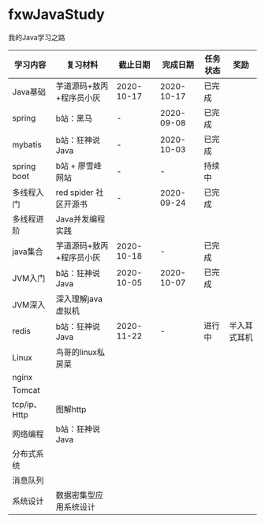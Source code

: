 # fxwJavaStudy
我的Java学习之路
     
|学习内容|复习材料|截止日期|完成日期|任务状态|奖励
------|------|------|------|------|------|
Java基础|芋道源码+敖丙+程序员小灰|2020-10-17|2020-10-17|已完成	 
spring|b站：黑马|-|2020-09-08|	已完成	 
mybatis|b站：狂神说Java|-|2020-10-03|已完成	 
spring boot|b站 + 廖雪峰网站|-|-|持续中	 
多线程入门|red spider 社区开源书|-|2020-09-24|已完成	 
多线程进阶|Java并发编程实践
java集合|芋道源码+敖丙+程序员小灰|2020-10-18|-|已完成	 
JVM入门|b站：狂神说Java|2020-10-05|2020-10-07|已完成	 
JVM深入|	深入理解java虚拟机	 	 	 	 
redis|b站：狂神说Java|2020-11-22|-|进行中|半入耳式耳机
Linux|鸟哥的linux私房菜	 	 	 
nginx||||| 	 	 	 
Tomcat||||| 		 	 	 	 	 
tcp/ip、Http|图解http	 	 	 	 
网络编程|b站：狂神说Java	 	 	 	 
分布式系统||||| 	 	 	 	 	 
消息队列||||| 	
系统设计|数据密集型应用系统设计